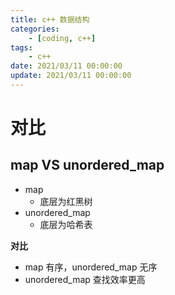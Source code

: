 ```yaml
---
title: c++ 数据结构
categories: 
	- [coding, c++]
tags:
	- c++
date: 2021/03/11 00:00:00
update: 2021/03/11 00:00:00
---
```


# 对比

## map VS unordered_map

- map
  - 底层为红黑树
- unordered_map
  - 底层为哈希表

**对比**

- map 有序，unordered_map 无序
- unordered_map 查找效率更高